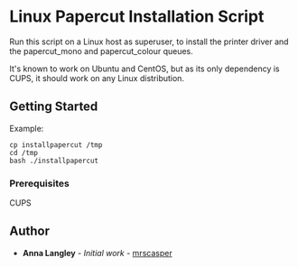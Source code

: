 # Linux Papercut Installation Script

Run this script on a Linux host as superuser, to install the printer driver
and the papercut_mono and papercut_colour queues.

It's known to work on Ubuntu and CentOS, but as its only dependency is 
CUPS, it should work on any Linux distribution.

## Getting Started

Example:

```
cp installpapercut /tmp
cd /tmp
bash ./installpapercut
```

### Prerequisites

CUPS

## Author

* **Anna Langley** - *Initial work* - [mrscasper](https://github.com/mrscasper)
